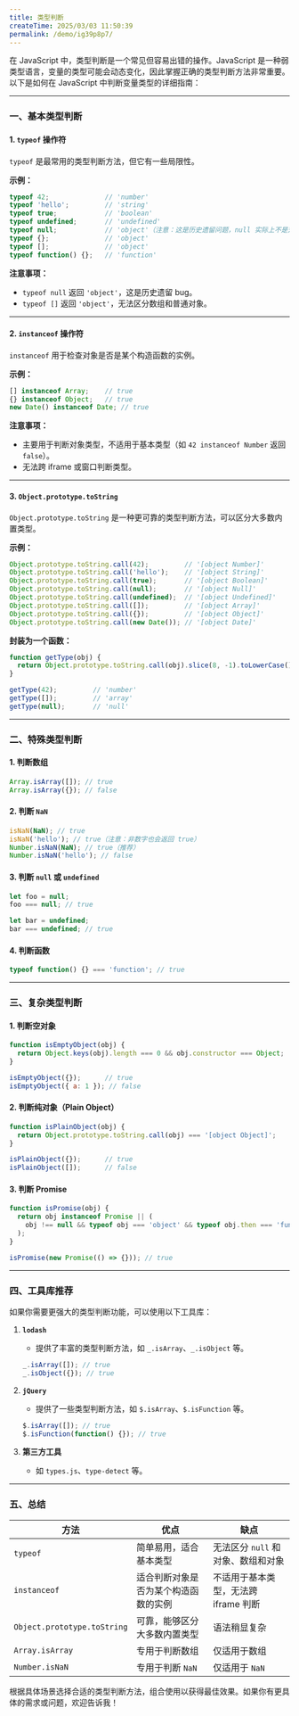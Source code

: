 ```yaml
---
title: 类型判断
createTime: 2025/03/03 11:50:39
permalink: /demo/ig39p8p7/
---
```

在 JavaScript 中，类型判断是一个常见但容易出错的操作。JavaScript 是一种弱类型语言，变量的类型可能会动态变化，因此掌握正确的类型判断方法非常重要。以下是如何在 JavaScript 中判断变量类型的详细指南：

---

### 一、基本类型判断

#### 1. **`typeof` 操作符**
`typeof` 是最常用的类型判断方法，但它有一些局限性。

**示例：**
```javascript
typeof 42;              // 'number'
typeof 'hello';         // 'string'
typeof true;            // 'boolean'
typeof undefined;       // 'undefined'
typeof null;            // 'object'（注意：这是历史遗留问题，null 实际上不是对象）
typeof {};              // 'object'
typeof [];              // 'object'
typeof function() {};   // 'function'
```

**注意事项：**
- `typeof null` 返回 `'object'`，这是历史遗留 bug。
- `typeof []` 返回 `'object'`，无法区分数组和普通对象。

---

#### 2. **`instanceof` 操作符**
`instanceof` 用于检查对象是否是某个构造函数的实例。

**示例：**
```javascript
[] instanceof Array;    // true
{} instanceof Object;   // true
new Date() instanceof Date; // true
```

**注意事项：**
- 主要用于判断对象类型，不适用于基本类型（如 `42 instanceof Number` 返回 `false`）。
- 无法跨 iframe 或窗口判断类型。

---

#### 3. **`Object.prototype.toString`**
`Object.prototype.toString` 是一种更可靠的类型判断方法，可以区分大多数内置类型。

**示例：**
```javascript
Object.prototype.toString.call(42);         // '[object Number]'
Object.prototype.toString.call('hello');    // '[object String]'
Object.prototype.toString.call(true);       // '[object Boolean]'
Object.prototype.toString.call(null);       // '[object Null]'
Object.prototype.toString.call(undefined);  // '[object Undefined]'
Object.prototype.toString.call([]);         // '[object Array]'
Object.prototype.toString.call({});         // '[object Object]'
Object.prototype.toString.call(new Date()); // '[object Date]'
```

**封装为一个函数：**
```javascript
function getType(obj) {
  return Object.prototype.toString.call(obj).slice(8, -1).toLowerCase();
}

getType(42);         // 'number'
getType([]);         // 'array'
getType(null);       // 'null'
```

---

### 二、特殊类型判断

#### 1. **判断数组**
```javascript
Array.isArray([]); // true
Array.isArray({}); // false
```

#### 2. **判断 `NaN`**
```javascript
isNaN(NaN); // true
isNaN('hello'); // true（注意：非数字也会返回 true）
Number.isNaN(NaN); // true（推荐）
Number.isNaN('hello'); // false
```

#### 3. **判断 `null` 或 `undefined`**
```javascript
let foo = null;
foo === null; // true

let bar = undefined;
bar === undefined; // true
```

#### 4. **判断函数**
```javascript
typeof function() {} === 'function'; // true
```

---

### 三、复杂类型判断

#### 1. **判断空对象**
```javascript
function isEmptyObject(obj) {
  return Object.keys(obj).length === 0 && obj.constructor === Object;
}

isEmptyObject({});      // true
isEmptyObject({ a: 1 }); // false
```

#### 2. **判断纯对象（Plain Object）**
```javascript
function isPlainObject(obj) {
  return Object.prototype.toString.call(obj) === '[object Object]';
}

isPlainObject({});      // true
isPlainObject([]);      // false
```

#### 3. **判断 Promise**
```javascript
function isPromise(obj) {
  return obj instanceof Promise || (
    obj !== null && typeof obj === 'object' && typeof obj.then === 'function'
  );
}

isPromise(new Promise(() => {})); // true
```

---

### 四、工具库推荐

如果你需要更强大的类型判断功能，可以使用以下工具库：
1. **`lodash`**
   - 提供了丰富的类型判断方法，如 `_.isArray`、`_.isObject` 等。
   ```javascript
   _.isArray([]); // true
   _.isObject({}); // true
   ```

2. **`jQuery`**
   - 提供了一些类型判断方法，如 `$.isArray`、`$.isFunction` 等。
   ```javascript
   $.isArray([]); // true
   $.isFunction(function() {}); // true
   ```

3. **第三方工具**
   - 如 `types.js`、`type-detect` 等。

---

### 五、总结

| **方法**                          | **优点**                                  | **缺点**                                  |
|-----------------------------------|-----------------------------------------|-----------------------------------------|
| `typeof`                         | 简单易用，适合基本类型                     | 无法区分 `null` 和对象、数组和对象        |
| `instanceof`                     | 适合判断对象是否为某个构造函数的实例         | 不适用于基本类型，无法跨 iframe 判断      |
| `Object.prototype.toString`      | 可靠，能够区分大多数内置类型                | 语法稍显复杂                             |
| `Array.isArray`                  | 专用于判断数组                            | 仅适用于数组                             |
| `Number.isNaN`                   | 专用于判断 `NaN`                          | 仅适用于 `NaN`                           |

根据具体场景选择合适的类型判断方法，组合使用以获得最佳效果。如果你有更具体的需求或问题，欢迎告诉我！
